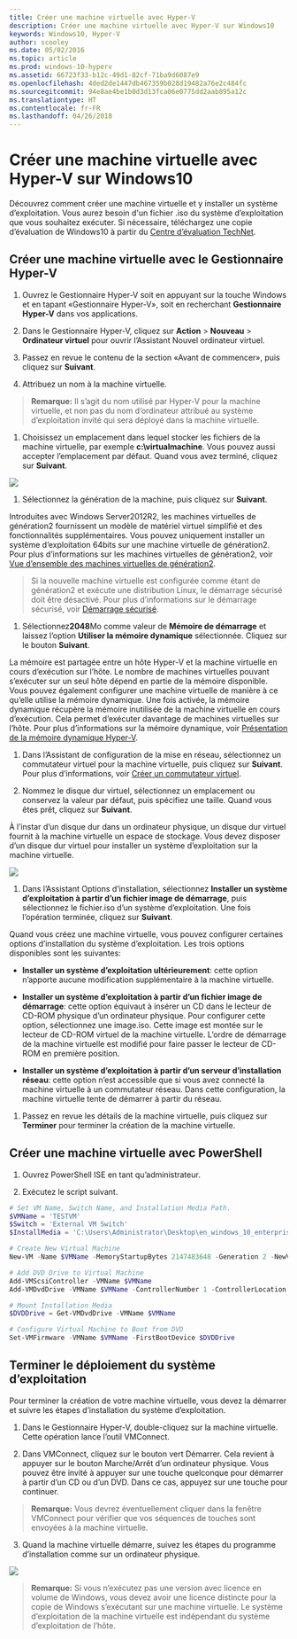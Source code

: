 ```yaml
---
title: Créer une machine virtuelle avec Hyper-V
description: Créer une machine virtuelle avec Hyper-V sur Windows10
keywords: Windows10, Hyper-V
author: scooley
ms.date: 05/02/2016
ms.topic: article
ms.prod: windows-10-hyperv
ms.assetid: 66723f33-b12c-49d1-82cf-71ba9d6087e9
ms.openlocfilehash: 4ded2de1447db467359b028d19482a76e2c484fc
ms.sourcegitcommit: 94e8ae4be1b0d3d13fca06e0775dd2aab895a12c
ms.translationtype: HT
ms.contentlocale: fr-FR
ms.lasthandoff: 04/26/2018
---
```

# <a name="create-virtual-machine-with-hyper-v-on-windows-10"></a>Créer une machine virtuelle avec Hyper-V sur Windows10

Découvrez comment créer une machine virtuelle et y installer un système d’exploitation.  Vous aurez besoin d'un fichier .iso du système d’exploitation que vous souhaitez exécuter. Si nécessaire, téléchargez une copie d’évaluation de Windows10 à partir du [Centre d’évaluation TechNet](http://www.microsoft.com/en-us/evalcenter/).

## <a name="create-a-virtual-machine-with-hyper-v-manager"></a>Créer une machine virtuelle avec le Gestionnaire Hyper-V

1. Ouvrez le Gestionnaire Hyper-V soit en appuyant sur la touche Windows et en tapant «Gestionnaire Hyper-V», soit en recherchant **Gestionnaire Hyper-V** dans vos applications.

1. Dans le Gestionnaire Hyper-V, cliquez sur **Action** > **Nouveau** > **Ordinateur virtuel** pour ouvrir l’Assistant Nouvel ordinateur virtuel.

1. Passez en revue le contenu de la section «Avant de commencer», puis cliquez sur **Suivant**.

1. Attribuez un nom à la machine virtuelle.
  > **Remarque:** Il s’agit du nom utilisé par Hyper-V pour la machine virtuelle, et non pas du nom d’ordinateur attribué au système d’exploitation invité qui sera déployé dans la machine virtuelle.

1. Choisissez un emplacement dans lequel stocker les fichiers de la machine virtuelle, par exemple **c:\virtualmachine**. Vous pouvez aussi accepter l’emplacement par défaut. Quand vous avez terminé, cliquez sur **Suivant**.
    
  ![](media/new_vm_upd.png)

1. Sélectionnez la génération de la machine, puis cliquez sur **Suivant**.  

  Introduites avec Windows Server2012R2, les machines virtuelles de génération2 fournissent un modèle de matériel virtuel simplifié et des fonctionnalités supplémentaires. Vous pouvez uniquement installer un système d’exploitation 64bits sur une machine virtuelle de génération2. Pour plus d’informations sur les machines virtuelles de génération2, voir [Vue d’ensemble des machines virtuelles de génération2](https://technet.microsoft.com/en-us/library/dn282285.aspx).
  
  > Si la nouvelle machine virtuelle est configurée comme étant de génération2 et exécute une distribution Linux, le démarrage sécurisé doit être désactivé. Pour plus d’informations sur le démarrage sécurisé, voir [Démarrage sécurisé](https://technet.microsoft.com/en-us/library/dn486875.aspx).

1. Sélectionnez**2048**Mo comme valeur de **Mémoire de démarrage** et laissez l’option **Utiliser la mémoire dynamique** sélectionnée. Cliquez sur le bouton **Suivant**.

  La mémoire est partagée entre un hôte Hyper-V et la machine virtuelle en cours d’exécution sur l’hôte. Le nombre de machines virtuelles pouvant s’exécuter sur un seul hôte dépend en partie de la mémoire disponible. Vous pouvez également configurer une machine virtuelle de manière à ce qu’elle utilise la mémoire dynamique. Une fois activée, la mémoire dynamique récupère la mémoire inutilisée de la machine virtuelle en cours d’exécution. Cela permet d’exécuter davantage de machines virtuelles sur l’hôte. Pour plus d’informations sur la mémoire dynamique, voir [Présentation de la mémoire dynamique Hyper-V](https://technet.microsoft.com/en-us/library/hh831766.aspx).

1. Dans l’Assistant de configuration de la mise en réseau, sélectionnez un commutateur virtuel pour la machine virtuelle, puis cliquez sur **Suivant**. Pour plus d’informations, voir [Créer un commutateur virtuel](connect-to-network.md).

1. Nommez le disque dur virtuel, sélectionnez un emplacement ou conservez la valeur par défaut, puis spécifiez une taille. Quand vous êtes prêt, cliquez sur **Suivant**.

  À l’instar d’un disque dur dans un ordinateur physique, un disque dur virtuel fournit à la machine virtuelle un espace de stockage. Vous devez disposer d’un disque dur virtuel pour installer un système d’exploitation sur la machine virtuelle.
  
  ![](media/new_vhd_upd.png)

1. Dans l’Assistant Options d’installation, sélectionnez **Installer un système d’exploitation à partir d’un fichier image de démarrage**, puis sélectionnez le fichier.iso d’un système d’exploitation. Une fois l’opération terminée, cliquez sur **Suivant**.

  Quand vous créez une machine virtuelle, vous pouvez configurer certaines options d’installation du système d’exploitation. Les trois options disponibles sont les suivantes:

  * **Installer un système d’exploitation ultérieurement**: cette option n’apporte aucune modification supplémentaire à la machine virtuelle.

  * **Installer un système d’exploitation à partir d’un fichier image de démarrage**: cette option équivaut à insérer un CD dans le lecteur de CD-ROM physique d’un ordinateur physique. Pour configurer cette option, sélectionnez une image.iso. Cette image est montée sur le lecteur de CD-ROM virtuel de la machine virtuelle. L’ordre de démarrage de la machine virtuelle est modifié pour faire passer le lecteur de CD-ROM en première position.

  * **Installer un système d’exploitation à partir d’un serveur d’installation réseau**: cette option n’est accessible que si vous avez connecté la machine virtuelle à un commutateur réseau. Dans cette configuration, la machine virtuelle tente de démarrer à partir du réseau.

1. Passez en revue les détails de la machine virtuelle, puis cliquez sur **Terminer** pour terminer la création de la machine virtuelle.

## <a name="create-a-virtual-machine-with-powershell"></a>Créer une machine virtuelle avec PowerShell

1. Ouvrez PowerShell ISE en tant qu’administrateur.

2. Exécutez le script suivant.

  ``` powershell
  # Set VM Name, Switch Name, and Installation Media Path.
  $VMName = 'TESTVM'
  $Switch = 'External VM Switch'
  $InstallMedia = 'C:\Users\Administrator\Desktop\en_windows_10_enterprise_x64_dvd_6851151.iso'

  # Create New Virtual Machine
  New-VM -Name $VMName -MemoryStartupBytes 2147483648 -Generation 2 -NewVHDPath "D:\Virtual Machines\$VMName\$VMName.vhdx" -NewVHDSizeBytes 53687091200 -Path "D:\Virtual Machines\$VMName" -SwitchName $Switch

  # Add DVD Drive to Virtual Machine
  Add-VMScsiController -VMName $VMName
  Add-VMDvdDrive -VMName $VMName -ControllerNumber 1 -ControllerLocation 0 -Path $InstallMedia

  # Mount Installation Media
  $DVDDrive = Get-VMDvdDrive -VMName $VMName

  # Configure Virtual Machine to Boot from DVD
  Set-VMFirmware -VMName $VMName -FirstBootDevice $DVDDrive
  ```

## <a name="complete-the-operating-system-deployment"></a>Terminer le déploiement du système d’exploitation

Pour terminer la création de votre machine virtuelle, vous devez la démarrer et suivre les étapes d’installation du système d’exploitation.

1. Dans le Gestionnaire Hyper-V, double-cliquez sur la machine virtuelle. Cette opération lance l’outil VMConnect.

2. Dans VMConnect, cliquez sur le bouton vert Démarrer. Cela revient à appuyer sur le bouton Marche/Arrêt d’un ordinateur physique. Vous pouvez être invité à appuyer sur une touche quelconque pour démarrer à partir d’un CD ou d’un DVD. Dans ce cas, appuyez sur une touche pour continuer.

  > **Remarque:** Vous devrez éventuellement cliquer dans la fenêtre VMConnect pour vérifier que vos séquences de touches sont envoyées à la machine virtuelle.

3. Quand la machine virtuelle démarre, suivez les étapes du programme d’installation comme sur un ordinateur physique.

  ![](media/OSDeploy_upd.png) 

  > **Remarque:** Si vous n’exécutez pas une version avec licence en volume de Windows, vous devez avoir une licence distincte pour la copie de Windows s’exécutant sur une machine virtuelle. Le système d’exploitation de la machine virtuelle est indépendant du système d’exploitation de l’hôte.
